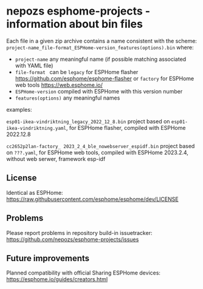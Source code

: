 # nepozs esphome-projects - information about bin files

Each file in a given zip archive contains a name consistent with the scheme:
`project-name_file-format_ESPHome-version_features(options).bin`
where:
- `project-name` any meaningful name (if possible matching associated with YAML file)
- `file-format ` can be `legacy` for ESPHome flasher https://github.com/esphome/esphome-flasher or `factory` for ESPHome web tools https://web.esphome.io/
- `ESPHome-version` compiled with ESPHome with this version number
- `features(options)` any meaningful names

examples:

`esp01-ikea-vindriktning_legacy_2022_12_8.bin`
project based on `esp01-ikea-vindriktning.yaml`, for ESPHome flasher, compiled with ESPHome 2022.12.8

`cc2652p2lan-factory_ 2023_2_4_ble_nowebserver_espidf.bin`
project based on `???.yaml`, for ESPHome web tools, compiled with ESPHome 2023.2.4, without web serwer, framework esp-idf

## License

Identical as ESPHome: https://raw.githubusercontent.com/esphome/esphome/dev/LICENSE

## Problems

Please report problems in repository build-in issuetracker: https://github.com/nepozs/esphome-projects/issues

## Future improvements

Planned compatibility with official Sharing ESPHome devices: https://esphome.io/guides/creators.html
